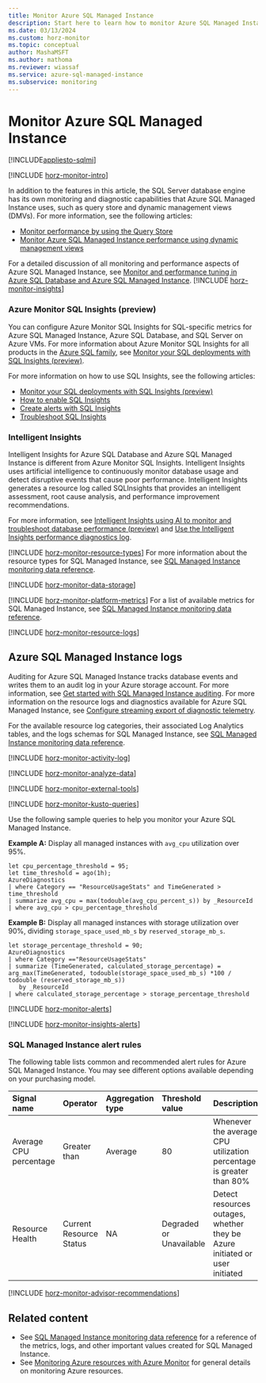 ```yaml
---
title: Monitor Azure SQL Managed Instance
description: Start here to learn how to monitor Azure SQL Managed Instance.
ms.date: 03/13/2024
ms.custom: horz-monitor
ms.topic: conceptual
author: MashaMSFT
ms.author: mathoma
ms.reviewer: wiassaf
ms.service: azure-sql-managed-instance
ms.subservice: monitoring
---
```


# Monitor Azure SQL Managed Instance
[!INCLUDE[appliesto-sqlmi](../includes/appliesto-sqlmi.md)]

[!INCLUDE [horz-monitor-intro](~/../azure-sql/reusable-content/ce-skilling/azure/includes/azure-monitor/horizontals/horz-monitor-intro.md)]

In addition to the features in this article, the SQL Server database engine has its own monitoring and diagnostic capabilities that Azure SQL Managed Instance uses, such as query store and dynamic management views (DMVs). For more information, see the following articles:

- [Monitor performance by using the Query Store](/sql/relational-databases/performance/monitoring-performance-by-using-the-query-store)
- [Monitor Azure SQL Managed Instance performance using dynamic management views](monitoring-with-dmvs.md)

For a detailed discussion of all monitoring and performance aspects of Azure SQL Managed Instance, see [Monitor and performance tuning in Azure SQL Database and Azure SQL Managed Instance](../database/monitor-tune-overview.md).
[!INCLUDE [horz-monitor-insights](~/../azure-sql/reusable-content/ce-skilling/azure/includes/azure-monitor/horizontals/horz-monitor-insights.md)]

### Azure Monitor SQL Insights (preview)

You can configure Azure Monitor SQL Insights for SQL-specific metrics for Azure SQL Managed Instance, Azure SQL Database, and SQL Server on Azure VMs. For more information about Azure Monitor SQL Insights for all products in the [Azure SQL family](index.yml), see [Monitor your SQL deployments with SQL Insights (preview)](/azure/azure-monitor/insights/sql-insights-overview).

For more information on how to use SQL Insights, see the following articles:

- [Monitor your SQL deployments with SQL Insights (preview)](../database/sql-insights-overview.md)
- [How to enable SQL Insights](../database/sql-insights-enable.md)
- [Create alerts with SQL Insights](../database/sql-insights-alerts.md)
- [Troubleshoot SQL Insights](../database/sql-insights-troubleshoot.md)

### Intelligent Insights

Intelligent Insights for Azure SQL Database and Azure SQL Managed Instance is different from Azure Monitor SQL Insights. Intelligent Insights uses artificial intelligence to continuously monitor database usage and detect disruptive events that cause poor performance. Intelligent Insights generates a resource log called SQLInsights that provides an intelligent assessment, root cause analysis, and performance improvement recommendations.

For more information, see [Intelligent Insights using AI to monitor and troubleshoot database performance (preview)](../database/intelligent-insights-overview.md) and [Use the Intelligent Insights performance diagnostics log](../database/intelligent-insights-use-diagnostics-log.md).

[!INCLUDE [horz-monitor-resource-types](~/../azure-sql/reusable-content/ce-skilling/azure/includes/azure-monitor/horizontals/horz-monitor-resource-types.md)]
For more information about the resource types for SQL Managed Instance, see [SQL Managed Instance monitoring data reference](monitoring-sql-managed-instance-azure-monitor-reference.md).

[!INCLUDE [horz-monitor-data-storage](~/../azure-sql/reusable-content/ce-skilling/azure/includes/azure-monitor/horizontals/horz-monitor-data-storage.md)]

[!INCLUDE [horz-monitor-platform-metrics](~/../azure-sql/reusable-content/ce-skilling/azure/includes/azure-monitor/horizontals/horz-monitor-platform-metrics.md)]
For a list of available metrics for SQL Managed Instance, see [SQL Managed Instance monitoring data reference](monitoring-sql-managed-instance-azure-monitor-reference.md#metrics).

[!INCLUDE [horz-monitor-resource-logs](~/../azure-sql/reusable-content/ce-skilling/azure/includes/azure-monitor/horizontals/horz-monitor-resource-logs.md)]

## Azure SQL Managed Instance logs

Auditing for Azure SQL Managed Instance tracks database events and writes them to an audit log in your Azure storage account. For more information, see [Get started with SQL Managed Instance auditing](auditing-configure.md).
For more information on the resource logs and diagnostics available for Azure SQL Managed Instance, see [Configure streaming export of diagnostic telemetry](../database/metrics-diagnostic-telemetry-logging-streaming-export-configure.md).

For the available resource log categories, their associated Log Analytics tables, and the logs schemas for SQL Managed Instance, see [SQL Managed Instance monitoring data reference](monitoring-sql-managed-instance-azure-monitor-reference.md#resource-logs).

[!INCLUDE [horz-monitor-activity-log](~/../azure-sql/reusable-content/ce-skilling/azure/includes/azure-monitor/horizontals/horz-monitor-activity-log.md)]

<a id="analyzing-metrics"></a>
[!INCLUDE [horz-monitor-analyze-data](~/../azure-sql/reusable-content/ce-skilling/azure/includes/azure-monitor/horizontals/horz-monitor-analyze-data.md)]

[!INCLUDE [horz-monitor-external-tools](~/../azure-sql/reusable-content/ce-skilling/azure/includes/azure-monitor/horizontals/horz-monitor-external-tools.md)]

[!INCLUDE [horz-monitor-kusto-queries](~/../azure-sql/reusable-content/ce-skilling/azure/includes/azure-monitor/horizontals/horz-monitor-kusto-queries.md)]

Use the following sample queries to help you monitor your Azure SQL Managed Instance.

**Example A:** Display all managed instances with `avg_cpu` utilization over 95%. 

```Kusto
let cpu_percentage_threshold = 95;
let time_threshold = ago(1h);
AzureDiagnostics
| where Category == "ResourceUsageStats" and TimeGenerated > time_threshold
| summarize avg_cpu = max(todouble(avg_cpu_percent_s)) by _ResourceId
| where avg_cpu > cpu_percentage_threshold
```

**Example B:** Display all managed instances with storage utilization over 90%, dividing `storage_space_used_mb_s` by `reserved_storage_mb_s`.

```Kusto
let storage_percentage_threshold = 90;
AzureDiagnostics
| where Category =="ResourceUsageStats"
| summarize (TimeGenerated, calculated_storage_percentage) = arg_max(TimeGenerated, todouble(storage_space_used_mb_s) *100 / todouble (reserved_storage_mb_s))
   by _ResourceId
| where calculated_storage_percentage > storage_percentage_threshold
```

[!INCLUDE [horz-monitor-alerts](~/../azure-sql/reusable-content/ce-skilling/azure/includes/azure-monitor/horizontals/horz-monitor-alerts.md)]

[!INCLUDE [horz-monitor-insights-alerts](~/../azure-sql/reusable-content/ce-skilling/azure/includes/azure-monitor/horizontals/horz-monitor-insights-alerts.md)]

### SQL Managed Instance alert rules
The following table lists common and recommended alert rules for Azure SQL Managed Instance. You may see different options available depending on your purchasing model.

| Signal name | Operator | Aggregation type  | Threshold value | Description |
|:---|:---|:---|:---|:---|
| Average CPU percentage | Greater than | Average | 80 | Whenever the average CPU utilization percentage is greater than 80% | 
| Resource Health | Current Resource Status | NA | Degraded or Unavailable | Detect resources outages, whether they be Azure initiated or user initiated |

[!INCLUDE [horz-monitor-advisor-recommendations](~/../azure-sql/reusable-content/ce-skilling/azure/includes/azure-monitor/horizontals/horz-monitor-advisor-recommendations.md)]

## Related content

- See [SQL Managed Instance monitoring data reference](monitoring-sql-managed-instance-azure-monitor-reference.md) for a reference of the metrics, logs, and other important values created for SQL Managed Instance.
- See [Monitoring Azure resources with Azure Monitor](/azure/azure-monitor/essentials/monitor-azure-resource) for general details on monitoring Azure resources.
